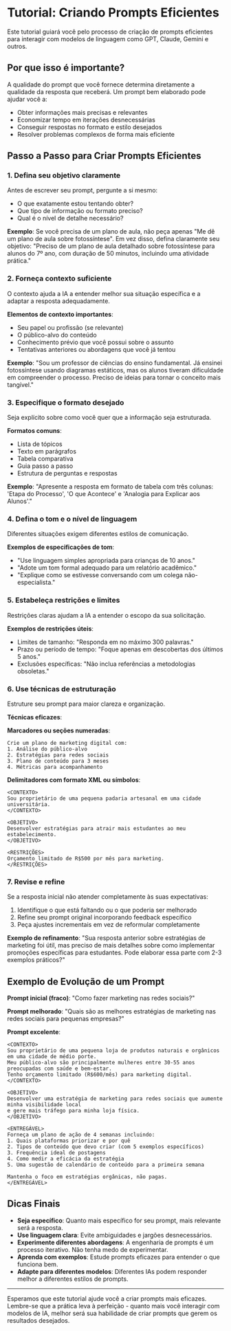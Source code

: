 # Tutorial: Criando Prompts Eficientes

Este tutorial guiará você pelo processo de criação de prompts eficientes para interagir com modelos de linguagem como GPT, Claude, Gemini e outros.

## Por que isso é importante?

A qualidade do prompt que você fornece determina diretamente a qualidade da resposta que receberá. Um prompt bem elaborado pode ajudar você a:

- Obter informações mais precisas e relevantes
- Economizar tempo em iterações desnecessárias
- Conseguir respostas no formato e estilo desejados
- Resolver problemas complexos de forma mais eficiente

## Passo a Passo para Criar Prompts Eficientes

### 1. Defina seu objetivo claramente

Antes de escrever seu prompt, pergunte a si mesmo:
- O que exatamente estou tentando obter?
- Que tipo de informação ou formato preciso?
- Qual é o nível de detalhe necessário?

**Exemplo**:
Se você precisa de um plano de aula, não peça apenas "Me dê um plano de aula sobre fotossíntese". Em vez disso, defina claramente seu objetivo: "Preciso de um plano de aula detalhado sobre fotossíntese para alunos do 7º ano, com duração de 50 minutos, incluindo uma atividade prática."

### 2. Forneça contexto suficiente

O contexto ajuda a IA a entender melhor sua situação específica e a adaptar a resposta adequadamente.

**Elementos de contexto importantes**:
- Seu papel ou profissão (se relevante)
- O público-alvo do conteúdo
- Conhecimento prévio que você possui sobre o assunto
- Tentativas anteriores ou abordagens que você já tentou

**Exemplo**:
"Sou um professor de ciências do ensino fundamental. Já ensinei fotossíntese usando diagramas estáticos, mas os alunos tiveram dificuldade em compreender o processo. Preciso de ideias para tornar o conceito mais tangível."

### 3. Especifique o formato desejado

Seja explícito sobre como você quer que a informação seja estruturada.

**Formatos comuns**:
- Lista de tópicos
- Texto em parágrafos
- Tabela comparativa
- Guia passo a passo
- Estrutura de perguntas e respostas

**Exemplo**:
"Apresente a resposta em formato de tabela com três colunas: 'Etapa do Processo', 'O que Acontece' e 'Analogia para Explicar aos Alunos'."

### 4. Defina o tom e o nível de linguagem

Diferentes situações exigem diferentes estilos de comunicação.

**Exemplos de especificações de tom**:
- "Use linguagem simples apropriada para crianças de 10 anos."
- "Adote um tom formal adequado para um relatório acadêmico."
- "Explique como se estivesse conversando com um colega não-especialista."

### 5. Estabeleça restrições e limites

Restrições claras ajudam a IA a entender o escopo da sua solicitação.

**Exemplos de restrições úteis**:
- Limites de tamanho: "Responda em no máximo 300 palavras."
- Prazo ou período de tempo: "Foque apenas em descobertas dos últimos 5 anos."
- Exclusões específicas: "Não inclua referências a metodologias obsoletas."

### 6. Use técnicas de estruturação

Estruture seu prompt para maior clareza e organização.

**Técnicas eficazes**:

**Marcadores ou seções numeradas**:
```
Crie um plano de marketing digital com:
1. Análise do público-alvo
2. Estratégias para redes sociais
3. Plano de conteúdo para 3 meses
4. Métricas para acompanhamento
```

**Delimitadores com formato XML ou símbolos**:
```
<CONTEXTO>
Sou proprietário de uma pequena padaria artesanal em uma cidade universitária.
</CONTEXTO>

<OBJETIVO>
Desenvolver estratégias para atrair mais estudantes ao meu estabelecimento.
</OBJETIVO>

<RESTRIÇÕES>
Orçamento limitado de R$500 por mês para marketing.
</RESTRIÇÕES>
```

### 7. Revise e refine

Se a resposta inicial não atender completamente às suas expectativas:

1. Identifique o que está faltando ou o que poderia ser melhorado
2. Refine seu prompt original incorporando feedback específico
3. Peça ajustes incrementais em vez de reformular completamente

**Exemplo de refinamento**:
"Sua resposta anterior sobre estratégias de marketing foi útil, mas preciso de mais detalhes sobre como implementar promoções específicas para estudantes. Pode elaborar essa parte com 2-3 exemplos práticos?"

## Exemplo de Evolução de um Prompt

**Prompt inicial (fraco)**:
"Como fazer marketing nas redes sociais?"

**Prompt melhorado**:
"Quais são as melhores estratégias de marketing nas redes sociais para pequenas empresas?"

**Prompt excelente**:
```
<CONTEXTO>
Sou proprietário de uma pequena loja de produtos naturais e orgânicos em uma cidade de médio porte. 
Meu público-alvo são principalmente mulheres entre 30-55 anos preocupadas com saúde e bem-estar.
Tenho orçamento limitado (R$600/mês) para marketing digital.
</CONTEXTO>

<OBJETIVO>
Desenvolver uma estratégia de marketing para redes sociais que aumente minha visibilidade local
e gere mais tráfego para minha loja física.
</OBJETIVO>

<ENTREGÁVEL>
Forneça um plano de ação de 4 semanas incluindo:
1. Quais plataformas priorizar e por quê
2. Tipos de conteúdo que devo criar (com 5 exemplos específicos)
3. Frequência ideal de postagens
4. Como medir a eficácia da estratégia
5. Uma sugestão de calendário de conteúdo para a primeira semana

Mantenha o foco em estratégias orgânicas, não pagas.
</ENTREGÁVEL>
```

## Dicas Finais

- **Seja específico**: Quanto mais específico for seu prompt, mais relevante será a resposta.
- **Use linguagem clara**: Evite ambiguidades e jargões desnecessários.
- **Experimente diferentes abordagens**: A engenharia de prompts é um processo iterativo. Não tenha medo de experimentar.
- **Aprenda com exemplos**: Estude prompts eficazes para entender o que funciona bem.
- **Adapte para diferentes modelos**: Diferentes IAs podem responder melhor a diferentes estilos de prompts.

---

Esperamos que este tutorial ajude você a criar prompts mais eficazes. Lembre-se que a prática leva à perfeição - quanto mais você interagir com modelos de IA, melhor será sua habilidade de criar prompts que gerem os resultados desejados.

